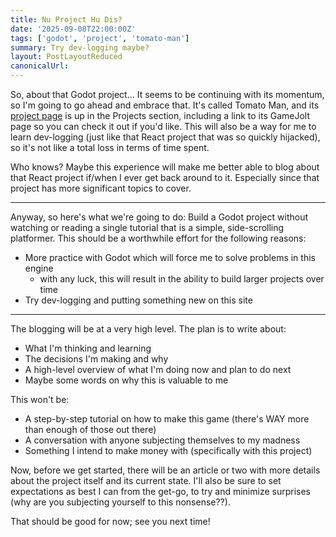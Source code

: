 ```yaml
---
title: Nu Project Hu Dis?
date: '2025-09-08T22:00:00Z'
tags: ['godot', 'project', 'tomato-man']
summary: Try dev-logging maybe?
layout: PostLayoutReduced
canonicalUrl:
---
```


So, about that Godot project... It seems to be continuing with its momentum, so I'm going to go ahead and embrace that.
It's called Tomato Man, and its [project page](/projects/godot-tomato-man) is up in the Projects section, including a
link to its GameJolt page so you can check it out if you'd like. This will also be a way for me to learn dev-logging
(just like that React project that was so quickly hijacked), so it's not like a total loss in terms of time spent.

Who knows? Maybe this experience will make me better able to blog about that React project if/when I ever get
back around to it. Especially since that project has more significant topics to cover.

---

Anyway, so here's what we're going to do: Build a Godot project without watching or reading a single tutorial that is a simple,
side-scrolling platformer. This should be a worthwhile effort for the following reasons:

- More practice with Godot which will force me to solve problems in this engine
  - with any luck, this will result in the ability to build larger projects over time
- Try dev-logging and putting something new on this site

---

The blogging will be at a very high level. The plan is to write about:

- What I'm thinking and learning
- The decisions I'm making and why
- A high-level overview of what I'm doing now and plan to do next
- Maybe some words on why this is valuable to me

This won't be:

- A step-by-step tutorial on how to make this game (there's WAY more than enough of those out there)
- A conversation with anyone subjecting themselves to my madness
- Something I intend to make money with (specifically with this project)

Now, before we get started, there will be an article or two with more details about the project itself and its current
state. I'll also be sure to set expectations as best I can from the get-go, to try and minimize surprises (why are you
subjecting yourself to this nonsense??).

That should be good for now; see you next time!
